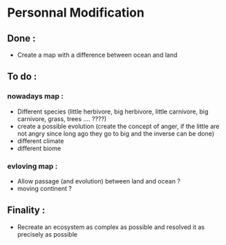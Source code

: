# Personnal Modification

## Done :

* Create a map with a difference between ocean and land


## To do :

### nowadays map :

* Different species (little herbivore, big herbivore, little carnivore, big carnivore, grass, trees .... ????)
* create a possible evolution (create the concept of anger, if the little are not angry since long ago they go to big and the inverse can be done)
* different climate
* different biome

### evloving map :

* Allow passage (and evolution) between land and ocean ?
* moving continent ?


## Finality :

* Recreate an ecosystem as complex as possible and resolved it as precisely as possible
